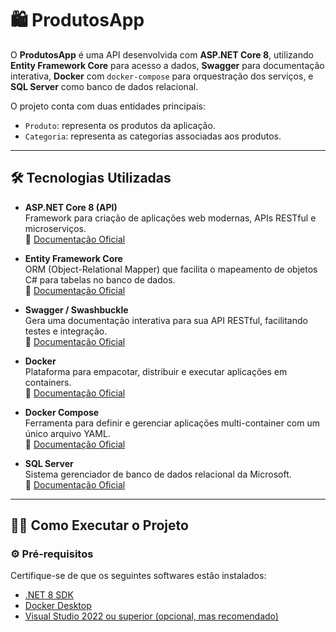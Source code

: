 # 🛍️ ProdutosApp

O **ProdutosApp** é uma API desenvolvida com **ASP.NET Core 8**, utilizando **Entity Framework Core** para acesso a dados, **Swagger** para documentação interativa, **Docker** com `docker-compose` para orquestração dos serviços, e **SQL Server** como banco de dados relacional.

O projeto conta com duas entidades principais:  
- `Produto`: representa os produtos da aplicação.  
- `Categoria`: representa as categorias associadas aos produtos.

---

## 🛠️ Tecnologias Utilizadas

- **ASP.NET Core 8 (API)**  
  Framework para criação de aplicações web modernas, APIs RESTful e microserviços.  
  🔗 [Documentação Oficial](https://learn.microsoft.com/aspnet/core)

- **Entity Framework Core**  
  ORM (Object-Relational Mapper) que facilita o mapeamento de objetos C# para tabelas no banco de dados.  
  🔗 [Documentação Oficial](https://learn.microsoft.com/ef/core)

- **Swagger / Swashbuckle**  
  Gera uma documentação interativa para sua API RESTful, facilitando testes e integração.  
  🔗 [Documentação Oficial](https://github.com/domaindrivendev/Swashbuckle.AspNetCore)

- **Docker**  
  Plataforma para empacotar, distribuir e executar aplicações em containers.  
  🔗 [Documentação Oficial](https://docs.docker.com)

- **Docker Compose**  
  Ferramenta para definir e gerenciar aplicações multi-container com um único arquivo YAML.  
  🔗 [Documentação Oficial](https://docs.docker.com/compose/)

- **SQL Server**  
  Sistema gerenciador de banco de dados relacional da Microsoft.  
  🔗 [Documentação Oficial](https://learn.microsoft.com/sql/sql-server)

---

## 🧑‍💻 Como Executar o Projeto

### ⚙️ Pré-requisitos

Certifique-se de que os seguintes softwares estão instalados:

- [.NET 8 SDK](https://dotnet.microsoft.com/en-us/download/dotnet/8.0)
- [Docker Desktop](https://www.docker.com/products/docker-desktop/)
- [Visual Studio 2022 ou superior (opcional, mas recomendado)](https://visualstudio.microsoft.com)